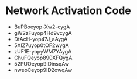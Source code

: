 # Network Activation Code
* BuPBoeyop-Xw2-cygA
* gW2zFuyop4Hd9vcygA
* DtAcH-yop47J_aAygA
* 5XlZ7uyop0tOF2wygA
* zUF1E-yopyWM7YAygA
* ChuFQeyop890XFQygA
* 52PUOeyop9IDinsqAw
* nweoCeyop9ID2owqAw